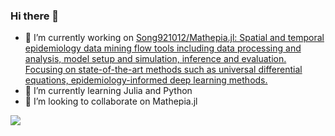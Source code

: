 ### Hi there 👋

- 🔭 I’m currently working on [Song921012/Mathepia.jl: Spatial and temporal epidemiology data mining flow tools including data processing and analysis, model setup and simulation, inference and evaluation. Focusing on state-of-the-art methods such as universal differential equations, epidemiology-informed deep learning methods.](https://github.com/Song921012/Mathepia.jl)
- 🌱 I’m currently learning Julia and Python
- 👯 I’m looking to collaborate on Mathepia.jl

![](https://github-readme-stats.vercel.app/api?username=Song921012)
